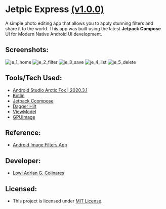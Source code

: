 # **Jetpic Express [(v1.0.0)](https://github.com/la-colinares/JetPicExpress/releases/tag/v1.0.0)**

A simple photo editing app that allows you to apply stunning filters and share it to the world.
This app was built using the latest **Jetpack Compose** UI for Modern Native Android UI development.

## Screenshots:
![je_1_home](https://user-images.githubusercontent.com/28802529/130348586-e41eb4d7-f937-4376-b9cd-03ba0b90d4ae.png "Home") ![je_2_filter](https://user-images.githubusercontent.com/28802529/130348592-82fd02c5-db4d-4bff-95ee-1b7b33d24124.png "Apply Filter") ![je_3_save](https://user-images.githubusercontent.com/28802529/130348597-22c4ce8c-1822-45f2-bdd5-43f884fe3156.png "Saved Image") ![je_4_list](https://user-images.githubusercontent.com/28802529/130348601-d6eb41af-9bee-4c31-83df-7a277714399c.png "Image List") ![je_5_delete](https://user-images.githubusercontent.com/28802529/130348605-6f2af370-06ee-4ce7-8ea0-fc9b25203b6c.png "Swipe To Delete")

## Tools/Tech Used:
* [Android Studio Arctic Fox | 2020.3.1](https://developer.android.com/studio)
* [Kotlin](https://kotlinlang.org/docs/android-overview.html)
* [Jetpack Ccompose](https://developer.android.com/jetpack/compose)
* [Dagger Hilt](https://developer.android.com/training/dependency-injection/hilt-android)
* [ViewModel](https://developer.android.com/topic/libraries/architecture/viewmodel)
* [GPUImage](https://github.com/cats-oss/android-gpuimage)

## Reference:
* [Android Image Filters App](https://www.youtube.com/watch?v=dtlZENmOzp4&list=PLam6bY5NszYOGk7-8S9F3K4YpjLt2nKv8&index=1)

## Developer:
* [Lowi Adrian G. Colinares](https://github.com/la-colinares)

## Licensed:
* This project is licensed under [MIT License](https://github.com/la-colinares/JetPicExpress/blob/master/LICENSE).
